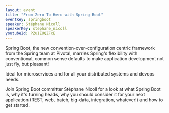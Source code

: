 ```yaml
---
layout: event
title: "From Zero To Hero with Spring Boot"
eventKey: springboot
speaker: Stéphane Nicoll
speakerKey: stephane_nicoll
youtubeId: PZuIEUQZFcE
---
```


Spring Boot, the new convention-over-configuration centric framework from the Spring team at Pivotal, marries Spring's flexibility with conventional, common sense defaults to make application development not just fly, but pleasant! 

Ideal for microservices and for all your distributed systems and devops needs. 

Join Spring Boot committer Stéphane Nicoll for a look at what Spring Boot is, why it's turning heads, why you should consider it for your next application (REST, web, batch, big-data, integration, whatever!) and how to get started.